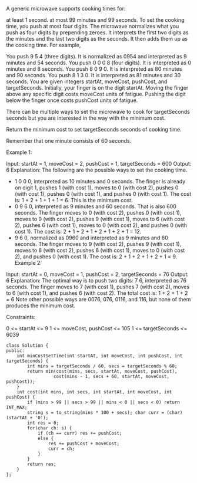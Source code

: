 A generic microwave supports cooking times for:

at least 1 second.
at most 99 minutes and 99 seconds.
To set the cooking time, you push at most four digits. The microwave normalizes what you push as four digits by prepending zeroes. It interprets the first two digits as the minutes and the last two digits as the seconds. It then adds them up as the cooking time. For example,

You push 9 5 4 (three digits). It is normalized as 0954 and interpreted as 9 minutes and 54 seconds.
You push 0 0 0 8 (four digits). It is interpreted as 0 minutes and 8 seconds.
You push 8 0 9 0. It is interpreted as 80 minutes and 90 seconds.
You push 8 1 3 0. It is interpreted as 81 minutes and 30 seconds.
You are given integers startAt, moveCost, pushCost, and targetSeconds. Initially, your finger is on the digit startAt. Moving the finger above any specific digit costs moveCost units of fatigue. Pushing the digit below the finger once costs pushCost units of fatigue.

There can be multiple ways to set the microwave to cook for targetSeconds seconds but you are interested in the way with the minimum cost.

Return the minimum cost to set targetSeconds seconds of cooking time.

Remember that one minute consists of 60 seconds.

 

Example 1:


Input: startAt = 1, moveCost = 2, pushCost = 1, targetSeconds = 600
Output: 6
Explanation: The following are the possible ways to set the cooking time.
- 1 0 0 0, interpreted as 10 minutes and 0 seconds.
  The finger is already on digit 1, pushes 1 (with cost 1), moves to 0 (with cost 2), pushes 0 (with cost 1), pushes 0 (with cost 1), and pushes 0 (with cost 1).
  The cost is: 1 + 2 + 1 + 1 + 1 = 6. This is the minimum cost.
- 0 9 6 0, interpreted as 9 minutes and 60 seconds. That is also 600 seconds.
  The finger moves to 0 (with cost 2), pushes 0 (with cost 1), moves to 9 (with cost 2), pushes 9 (with cost 1), moves to 6 (with cost 2), pushes 6 (with cost 1), moves to 0 (with cost 2), and pushes 0 (with cost 1).
  The cost is: 2 + 1 + 2 + 1 + 2 + 1 + 2 + 1 = 12.
- 9 6 0, normalized as 0960 and interpreted as 9 minutes and 60 seconds.
  The finger moves to 9 (with cost 2), pushes 9 (with cost 1), moves to 6 (with cost 2), pushes 6 (with cost 1), moves to 0 (with cost 2), and pushes 0 (with cost 1).
  The cost is: 2 + 1 + 2 + 1 + 2 + 1 = 9.
Example 2:


Input: startAt = 0, moveCost = 1, pushCost = 2, targetSeconds = 76
Output: 6
Explanation: The optimal way is to push two digits: 7 6, interpreted as 76 seconds.
The finger moves to 7 (with cost 1), pushes 7 (with cost 2), moves to 6 (with cost 1), and pushes 6 (with cost 2). The total cost is: 1 + 2 + 1 + 2 = 6
Note other possible ways are 0076, 076, 0116, and 116, but none of them produces the minimum cost.
 

Constraints:

0 <= startAt <= 9
1 <= moveCost, pushCost <= 105
1 <= targetSeconds <= 6039

```
class Solution {
public:
    int minCostSetTime(int startAt, int moveCost, int pushCost, int targetSeconds) {
        int mins = targetSeconds / 60, secs = targetSeconds % 60;
        return min(cost(mins, secs, startAt, moveCost, pushCost),
                  cost(mins - 1, secs + 60, startAt, moveCost, pushCost));
    }
    int cost(int mins, int secs, int startAt, int moveCost, int pushCost) {
        if (mins > 99 || secs > 99 || mins < 0 || secs < 0) return INT_MAX;
        string s = to_string(mins * 100 + secs); char curr = (char)(startAt + '0');
        int res = 0;
        for(char ch: s) {
            if (ch == curr) res += pushCost;
            else {
                res += pushCost + moveCost;
                curr = ch;
            }
        }
        return res;
    }
};
```

